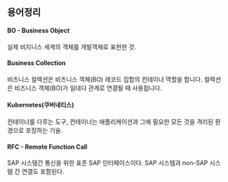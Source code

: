 ## 용어정리
#### BO - Business Object
실제 비지니스 세계의 객체를 개발객체로 표현한 것.
#### Business Collection
비즈니스 컬렉션은 비즈니스 객체(BO) 레코드 집합의 컨테이너 역할을 합니다.
컬렉션은 비즈니스 객체(BO)가 일대다 관계로 연결될 때 사용됩니다.
#### Kubernetes(쿠버네티스)
컨테이너를 다루는 도구,  컨테이너는 애플리케이션과 그에 필요한 모든 것을 격리된 환경으로 포장하는 기술.

#### RFC - Remote Function Call
SAP 시스템간 통신을 위한 표준 SAP 인터페이스이다. SAP 시스템과 non-SAP 시스템 간 연결도 포함된다.